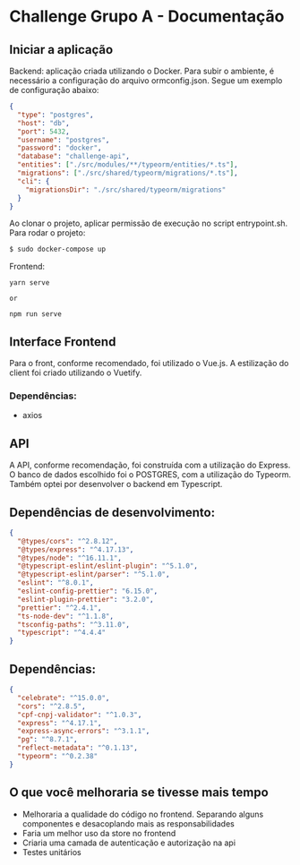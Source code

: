# Challenge Grupo A - Documentação

## Iniciar a aplicação

Backend: aplicação criada utilizando o Docker.
Para subir o ambiente, é necessário a configuração do arquivo ormconfig.json. Segue um exemplo de configuração abaixo:

```json
{
  "type": "postgres",
  "host": "db",
  "port": 5432,
  "username": "postgres",
  "password": "docker",
  "database": "challenge-api",
  "entities": ["./src/modules/**/typeorm/entities/*.ts"],
  "migrations": ["./src/shared/typeorm/migrations/*.ts"],
  "cli": {
    "migrationsDir": "./src/shared/typeorm/migrations"
  }
}
```

Ao clonar o projeto, aplicar permissão de execução no script entrypoint.sh.
Para rodar o projeto:

```bash
$ sudo docker-compose up
```

Frontend:

```node
yarn serve

or

npm run serve
```

## Interface Frontend

Para o front, conforme recomendado, foi utilizado o Vue.js. A estilização do client foi criado utilizando o Vuetify.

### Dependências:

- axios

## API

A API, conforme recomendação, foi construída com a utilização do Express. O banco de dados escolhido foi o POSTGRES, com a utilização do Typeorm. Também optei por desenvolver o backend em Typescript.

## Dependências de desenvolvimento:

```json
{
  "@types/cors": "^2.8.12",
  "@types/express": "^4.17.13",
  "@types/node": "^16.11.1",
  "@typescript-eslint/eslint-plugin": "^5.1.0",
  "@typescript-eslint/parser": "^5.1.0",
  "eslint": "^8.0.1",
  "eslint-config-prettier": "6.15.0",
  "eslint-plugin-prettier": "3.2.0",
  "prettier": "^2.4.1",
  "ts-node-dev": "^1.1.8",
  "tsconfig-paths": "^3.11.0",
  "typescript": "^4.4.4"
}
```

## Dependências:

```json
{
  "celebrate": "^15.0.0",
  "cors": "^2.8.5",
  "cpf-cnpj-validator": "^1.0.3",
  "express": "^4.17.1",
  "express-async-errors": "^3.1.1",
  "pg": "^8.7.1",
  "reflect-metadata": "^0.1.13",
  "typeorm": "^0.2.38"
}
```

## O que você melhoraria se tivesse mais tempo

- Melhoraria a qualidade do código no frontend. Separando alguns componentes e desacoplando mais as responsabilidades
- Faria um melhor uso da store no frontend
- Criaria uma camada de autenticação e autorização na api
- Testes unitários
